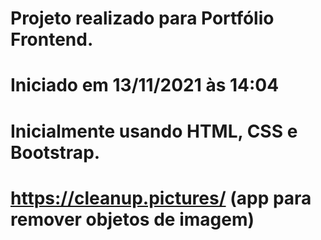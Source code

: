 # Projeto realizado para Portfólio Frontend.
# Iniciado em 13/11/2021 às 14:04
# Inicialmente usando HTML, CSS e Bootstrap.
# https://cleanup.pictures/ (app para remover objetos de imagem)
